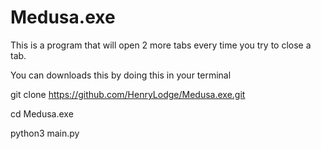 # Medusa.exe
This is a program that will open 2 more tabs every time you try to close a tab. 

You can downloads this by doing this in your terminal

git clone https://github.com/HenryLodge/Medusa.exe.git

cd Medusa.exe

python3 main.py
